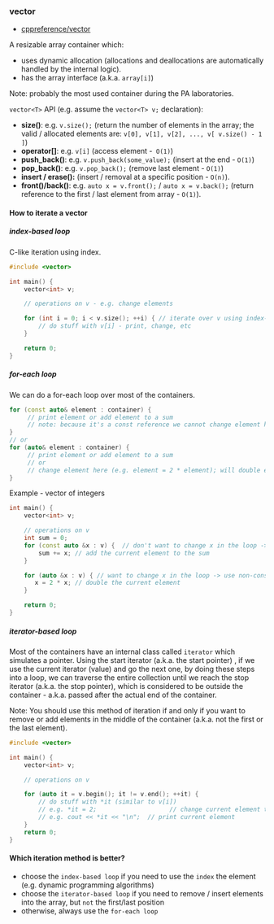 <!-- SPDX-License-Identifier: BSD-3-Clause -->

### vector
* [cppreference/vector](https://en.cppreference.com/w/cpp/container/vector)

A resizable array container which:
* uses dynamic allocation (allocations and deallocations are automatically handled by the internal logic).
* has the array interface (a.k.a. `array[i]`)

Note: probably the most used container during the PA laboratories.

`vector<T>` API (e.g. assume the `vector<T> v;` declaration):
* **size()**: e.g. `v.size();` (return the number of elements in the array; the valid / allocated elements are: `v[0], v[1], v[2], ..., v[ v.size() - 1 ]`)
* **operator[]**: e.g. `v[i]` (access element -` O(1)`)
*  **push_back()**: e.g. `v.push_back(some_value);` (insert at the end - `O(1)`)
*  **pop_back()**: e.g. `v.pop_back();` (remove last element - `O(1)`)
* **insert / erase():** (insert / removal at a specific position - `O(n)`).
*  **front()/back()**: e.g. `auto x = v.front();` / `auto x = v.back();` (return reference to the first / last element from array - `O(1)`).

#### How to iterate a vector

##### index-based loop
C-like iteration using index.

```cpp
#include <vector>

int main() {
    vector<int> v;

    // operations on v - e.g. change elements

    for (int i = 0; i < v.size(); ++i) { // iterate over v using index-based loop
        // do stuff with v[i] - print, change, etc
    }

    return 0;
}
```

#####  for-each loop
We can do a for-each loop over most of the containers.

```cpp
for (const auto& element : container) {
     // print element or add element to a sum
     // note: because it's a const reference we cannot change element here
}
// or
for (auto& element : container) {
     // print element or add element to a sum
     // or
     // change element here (e.g. element = 2 * element); will double every element from container_
}
```
Example - vector of integers
```cpp
int main() {
    vector<int> v;

    // operations on v
    int sum = 0;
    for (const auto &x : v) {  // don't want to change x in the loop -> use const reference
        sum += x; // add the current element to the sum
    }

    for (auto &x : v) { // want to change x in the loop -> use non-const reference
       x = 2 * x; // double the current element
    }

    return 0;
}
```

##### iterator-based loop

Most of the containers have an internal class called `iterator` which simulates a pointer. Using the start iterator (a.k.a. the start pointer) , if we use the current iterator (value) and go the next one, by doing these steps into a loop, we can traverse the entire collection until we reach the stop iterator (a.k.a. the stop pointer), which is considered to be outside the container - a.k.a. passed after the actual end of the container.

Note: You should use this method of iteration if and only if you want to remove or add elements in the middle of the container (a.k.a. not the first or the last element).

```cpp
#include <vector>

int main() {
    vector<int> v;

    // operations on v

    for (auto it = v.begin(); it != v.end(); ++it) {
        // do stuff with *it (similar to v[i])
        // e.g. *it = 2;                    // change current element to 2
        // e.g. cout << *it << "\n";  // print current element
    }
    return 0;
}
```

#### Which iteration method is better?

* choose the `index-based loop` if you need to use the `index` the element (e.g. dynamic programming algorithms)
* choose the `iterator-based loop` if you need to remove / insert elements into the array, but `not` the first/last position
* otherwise, always use the `for-each loop`
